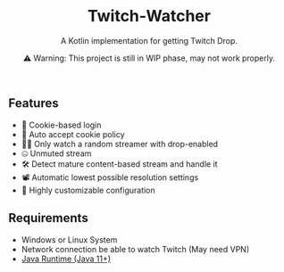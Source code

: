 <br>
<div align=center> 

# Twitch-Watcher
A Kotlin implementation for getting Twitch Drop.
  
⚠ Warning: This project is still in WIP phase, may not work properly.  

</div>
<br>

## Features
- 🔐 Cookie-based login
- 📜 Auto accept cookie policy
- 👨‍💻 Only watch a random streamer with drop-enabled
- 🤐 Unmuted stream
- 🛠 Detect mature content-based stream and handle it
- 📽 Automatic lowest possible resolution settings
- 🧰 Highly customizable configuration

## Requirements
- Windows or Linux System
- Network connection be able to watch Twitch (May need VPN)
- [Java Runtime (Java 11+)](https://adoptopenjdk.net/)

